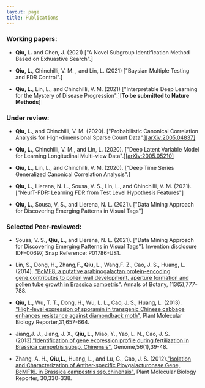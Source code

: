 ```yaml
---
layout: page
title: Publications
---
```



### Working papers:

- **Qiu, L.** and Chen,  J. (2021) ["A Novel Subgroup Identification Method Based on Exhuastive Search".]

- **Qiu, L.**, Chinchilli, V. M. , and Lin, L. (2021) ["Baysian Multiple Testing and FDR Control".]

- **Qiu, L.**, Lin, L., and Chinchilli, V. M. (2021) ["Interpretable Deep Learning for the Mystery of Disease Progression".][**To be submitted to Nature Methods**]

### Under review:

- **Qiu, L.**, and Chinchilli, V. M. (2020). ["Probabilistic Canonical Correlation Analysis for High-dimensional
Sparse Count Data".][[arXiv:2005.04837]](https://arxiv.org/abs/2005.04837)

- **Qiu, L.**, Chinchilli, V. M., and Lin, L.  (2020). ["Deep Latent Variable Model for Learning Longitudinal Multi-view Data".][[arXiv:2005.05210]](https://arxiv.org/abs/2005.05210)

- **Qiu, L.**, Lin, L., and Chinchilli, V. M.  (2020). ["Deep Time Series Generalized Canonical Correlation Analysis".]

- **Qiu, L.**, Llerena, N. L., Sousa, V. S., Lin, L., and Chinchilli, V. M. (2021). ["NeurT-FDR: Learning FDR from Test Level Hypothesis Features"]

- **Qiu, L.**, Sousa, V. S., and Llerena, N. L. (2021). ["Data Mining Approach for Discovering Emerging Patterns in Visual Tags"]
 
### Selected Peer-reviewed:
- Sousa, V. S., **Qiu, L.**, and Llerena, N. L. (2021). ["Data Mining Approach for Discovering Emerging Patterns in Visual Tags"]. Invention disclosure IDF-00697,
Snap Reference: P01786-US1.

- Lin, S., Dong, H., Zhang,F., **Qiu, L.**, Wang,F. Z., Cao, J. S., Huang, L. (2014). ["BcMF8, a putative arabinogalactan protein-encoding gene,contributes to pollen
wall development, aperture formation and pollen tube growth in Brassica campetris".](https://academic.oup.com/aob/article/113/5/777/159963) Annals of Botany, 113(5),777-788.

- **Qiu, L.**, Wu, T. T., Dong, H., Wu, L. L., Cao, J. S., Huang, L. (2013). ["High-level expression of sporamin in transgenic Chinese cabbage enhances
resistance against diamondback moth".](https://link.springer.com/article/10.1007/s11105-012-0536-1) Plant Molecular Biology Reporter,31,657-664.

- Jiang,J. J., Jiang, J. X., **Qiu, L.**, Miao, Y., Yao, L. N., Cao, J. S. (2013).["Identification of gene expression profile during
fertilization in Brassica campetris subsp. Chinensis".](https://www.nrcresearchpress.com/doi/abs/10.1139/gen-2012-0088#.XrHFvC2ZPys) Genome,56(1),39-48.

- Zhang, A. H., **Qiu,L.**, Huang, L., and Lu, G., Cao, J. S. (2012).["Isolation and Characterization of Anther-specific Ploygalacturonase Gene, BcMF16, in Brassica campestris ssp.chinensis".](https://link.springer.com/article/10.1007/s11105-011-0341-2) Plant Molecular Biology Reporter, 30,330-338.






